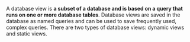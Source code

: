 

A database view is **a subset of a database and is based on a query that runs on one or more database tables**. Database views are saved in the database as named queries and can be used to save frequently used, complex queries. There are two types of database views: dynamic views and static views.